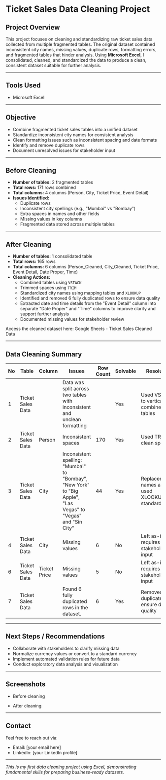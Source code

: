# Ticket Sales Data Cleaning Project

## Project Overview
This project focuses on cleaning and standardizing raw ticket sales data collected from multiple fragmented tables. The original dataset contained inconsistent city names, missing values, duplicate rows, formatting errors, and fragmented tables that hinder analysis. Using **Microsoft Excel**, I consolidated, cleaned, and standardized the data to produce a clean, consistent dataset suitable for further analysis.

---

## Tools Used
- Microsoft Excel

---

## Objective
- Combine fragmented ticket sales tables into a unified dataset  
- Standardize inconsistent city names for consistent analysis  
- Clean formatting issues such as inconsistent spacing and date formats  
- Identify and remove duplicate rows  
- Document unresolved issues for stakeholder input

---

## Before Cleaning
- **Number of tables:** 2 fragmented tables  
- **Total rows:** 171 rows combined  
- **Total columns:** 4 columns (Person, City, Ticket Price, Event Detail)  
- **Issues Identified:**  
  - Duplicate rows  
  - Inconsistent city spellings (e.g., "Mumbai" vs "Bombay")  
  - Extra spaces in names and other fields  
  - Missing values in key columns  
  - Fragmented data stored across multiple tables

---

## After Cleaning
- **Number of tables:** 1 consolidated table  
- **Total rows:** 165 rows  
- **Total columns:** 6 columns (Person_Cleaned, City_Cleaned, Ticket Price, Event Detail, Date Proper, Time)  
- **Cleaning Actions:**  
  - Combined tables using `VSTACK`  
  - Trimmed spaces using `TRIM`  
  - Standardized city names using mapping tables and `XLOOKUP`  
  - Identified and removed 6 fully duplicated rows to ensure data quality
  - Extracted date and time details from the "Event Detail" column into separate "Date Proper" and "Time" columns to improve clarity and support further analysis
  - Documented missing values for stakeholder review

Access the cleaned dataset here:
Google Sheets - Ticket Sales Cleaned Data

---

## Data Cleaning Summary

| No | Table            | Column       | Issues                                                                                             | Row Count | Solvable | Resolution                                  |
|----|------------------|--------------|--------------------------------------------------------------------------------------------------|-----------|----------|---------------------------------------------|
| 1  | Ticket Sales Data |              | Data was split across two tables with inconsistent and unclean formatting                        |           | Yes      | Used VSTACK to vertically combine the tables |
| 2  | Ticket Sales Data | Person       | Inconsistent spaces                                                                              | 170       | Yes      | Used TRIM to clean spaces                    |
| 3  | Ticket Sales Data | City         | Inconsistent spelling: "Mumbai" to "Bombay", "New York" to "Big Apple", "Las Vegas" to "Vegas" and "Sin City" | 44        | Yes      | Replaced city names and used XLOOKUP for standardization |
| 4  | Ticket Sales Data | City         | Missing values                                                                                   | 6         | No       | Left as-is; requires stakeholder input       |
| 6  | Ticket Sales Data | Ticket Price | Missing values                                                                                   | 5         | No       | Left as-is; requires stakeholder input       |
| 7  | Ticket Sales Data |              | Found 6 fully duplicated rows in the dataset.                                                   | 6         | Yes      | Removed duplicates to ensure data quality    |

---

## Next Steps / Recommendations
- Collaborate with stakeholders to clarify missing data  
- Normalize currency values or convert to a standard currency  
- Implement automated validation rules for future data  
- Conduct exploratory data analysis and visualization  

---

## Screenshots
- Before cleaning
  
- After cleaning 


---

## Contact  
Feel free to reach out via:  
- Email: [your email here]  
- LinkedIn: [your LinkedIn profile]

---

*This is my first data cleaning project using Excel, demonstrating fundamental skills for preparing business-ready datasets.*


